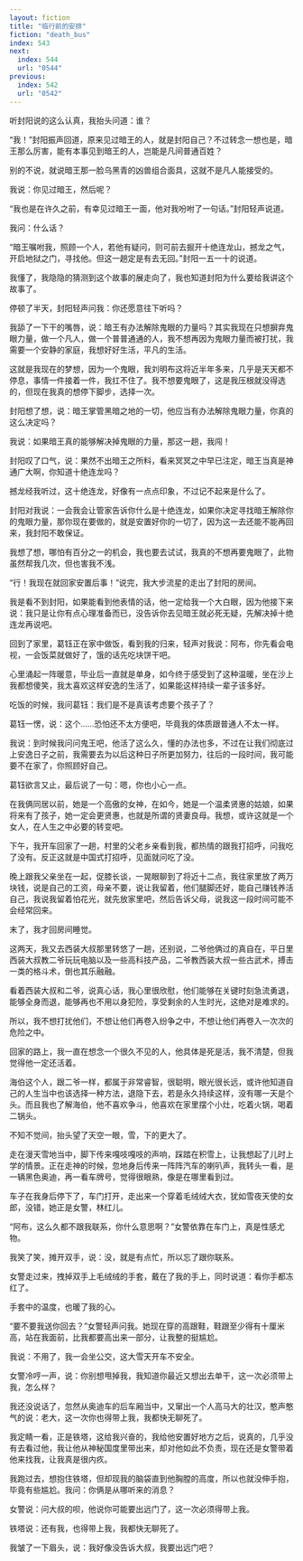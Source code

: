 ```yaml
---
layout: fiction
title: "临行前的安排"
fiction: "death_bus"
index: 543
next:
  index: 544
  url: "0544"
previous:
  index: 542
  url: "0542"
---
```

听封阳说的这么认真，我抬头问道：谁？

“我！”封阳振声回道，原来见过暗王的人，就是封阳自己？不过转念一想也是，暗王那么厉害，能有本事见到暗王的人，岂能是凡间普通百姓？

别的不说，就说暗王那一脸乌黑青的凶兽组合面具，这就不是凡人能接受的。

我说：你见过暗王，然后呢？

“我也是在许久之前，有幸见过暗王一面，他对我吩咐了一句话。”封阳轻声说道。

我问：什么话？

“暗王嘱咐我，照顾一个人，若他有疑问，则可前去掘开十绝连龙山，撼龙之气，开启地狱之门，寻找他。但这一趟定是有去无回。”封阳一五一十的说道。

我懂了，我隐隐的猜测到这个故事的展走向了，我也知道封阳为什么要给我讲这个故事了。

停顿了半天，封阳轻声问我：你还愿意往下听吗？

我舔了一下干的嘴唇，说：暗王有办法解除鬼眼的力量吗？其实我现在只想摒弃鬼眼力量，做一个凡人，做一个普普通通的人，我不想再因为鬼眼力量而被打扰，我需要一个安静的家庭，我想好好生活，平凡的生活。

这就是我现在的梦想，因为一个鬼眼，我刘明布这将近半年多来，几乎是天天都不停息，事情一件接着一件，我扛不住了。我不想要鬼眼了，这是我压根就没得选的，但现在我真的想停下脚步，选择一次。

封阳想了想，说：暗王掌管黑暗之地的一切，他应当有办法解除鬼眼力量，你真的这么决定吗？

我说：如果暗王真的能够解决掉鬼眼的力量，那这一趟，我闯！

封阳叹了口气，说：果然不出暗王之所料，看来冥冥之中早已注定，暗王当真是神通广大啊，你知道十绝连龙吗？

撼龙经我听过，这十绝连龙，好像有一点点印象，不过记不起来是什么了。

封阳对我说：一会我会让管家告诉你什么是十绝连龙，如果你决定寻找暗王解除你的鬼眼力量，那你现在要做的，就是安置好你的一切了，因为这一去还能不能再回来，我封阳不敢保证。

我想了想，哪怕有百分之一的机会，我也要去试试，我真的不想再要鬼眼了，此物虽然帮我几次，但也害我不浅。

“行！我现在就回家安置后事！”说完，我大步流星的走出了封阳的房间。

我是看不到封阳，如果能看到他表情的话，他一定给我一个大白眼，因为他接下来说：我只是让你有点心理准备而已，没告诉你去见暗王就必死无疑，先解决掉十绝连龙再说吧。

回到了家里，葛钰正在家中做饭，看到我的归来，轻声对我说：阿布，你先看会电视，一会饭菜就做好了，饿的话先吃块饼干吧。

心里涌起一阵暖意，毕业后一直就是单身，如今终于感受到了这种温暖，坐在沙上我都想傻笑，我太喜欢这样安逸的生活了，如果能这样持续一辈子该多好。

吃饭的时候，我问葛钰：我们是不是真该考虑要个孩子了？

葛钰一愣，说：这个……恐怕还不太方便吧，毕竟我的体质跟普通人不太一样。

我说：到时候我问问鬼王吧，他活了这么久，懂的办法也多，不过在让我们彻底过上安逸日子之前，我需要去为以后这种日子所更加努力，往后的一段时间，我可能要不在家了，你照顾好自己。

葛钰欲言又止，最后说了一句：嗯，你也小心一点。

在我俩同居以前，她是一个高傲的女神，在如今，她是一个温柔贤惠的姑娘，如果将来有了孩子，她一定会更贤惠，也就是所谓的贤妻良母。我想，或许这就是一个女人，在人生之中必要的转变吧。

下午，我开车回家了一趟，村里的父老乡亲看到我，都热情的跟我打招呼，问我吃了没有。反正这就是中国式打招呼，见面就问吃了没。

晚上跟我父亲坐在一起，促膝长谈，一晃眼聊到了将近十二点，我往家里放了两万块钱，说是自己的工资，母亲不要，说让我留着，他们腿脚还好，能自己赚钱养活自己，我说我留着怕花光，就先放家里吧，然后告诉父母，说我这一段时间可能不会经常回来。

末了，我才回房间睡觉。

这两天，我又去西装大叔那里转悠了一趟，还别说，二爷他俩过的真自在，平日里西装大叔教二爷玩玩电脑以及一些高科技产品，二爷教西装大叔一些古武术，搏击一类的格斗术，倒也其乐融融。

看着西装大叔和二爷，说真心话，我心里很欣慰，他们能够在关键时刻急流勇退，能够全身而退，能够再也不用以身犯险，享受剩余的人生时光，这绝对是难求的。

所以，我不想打扰他们，不想让他们再卷入纷争之中，不想让他们再卷入一次次的危险之中。

回家的路上，我一直在想念一个很久不见的人，他具体是死是活，我不清楚，但我觉得他一定还活着。

海伯这个人，跟二爷一样，都属于非常睿智，很聪明，眼光很长远，或许他知道自己的人生当中也该选择一种方法，退隐下去，若是永久持续这样，没有哪一天是个头。而且我也了解海伯，他不喜欢争斗，他喜欢在家里摆个小灶，吃着火锅，喝着二锅头。

不知不觉间，抬头望了天空一眼，雪，下的更大了。

走在漫天雪地当中，脚下传来嘎吱嘎吱的声响，踩踏在积雪上，让我想起了儿时上学的情景。正在走神的时候，忽地身后传来一阵阵汽车的喇叭声，我转头一看，是一辆黑色奥迪，再一看车牌号，觉得很眼熟，像是在哪里看到过。

车子在我身后停下了，车门打开，走出来一个穿着毛绒绒大衣，犹如雪夜天使的女郎，没错，她正是女警，林红儿。

“阿布，这么久都不跟我联系，你什么意思啊？”女警依靠在车门上，真是性感尤物。

我笑了笑，摊开双手，说：没，就是有点忙，所以忘了跟你联系。

女警走过来，拽掉双手上毛绒绒的手套，戴在了我的手上，同时说道：看你手都冻红了。

手套中的温度，也暖了我的心。

“要不要我送你回去？”女警轻声问我。她现在穿的高跟鞋，鞋跟至少得有十厘米高，站在我面前，比我都要高出来一部分，让我整的挺尴尬。

我说：不用了，我一会坐公交，这大雪天开车不安全。

女警冷哼一声，说：你别想甩掉我，我知道你最近又想出去单干，这一次必须带上我，怎么样？

我还没说话了，忽然从奥迪车的后车厢当中，又窜出一个人高马大的壮汉，憨声憨气的说：老大，这一次你也得带上我，我都快无聊死了。

我定睛一看，正是铁塔，这给我兴奋的，我给他安置好地方之后，说真的，几乎没有去看过他，我让他从神秘国度里带出来，却对他如此不负责，现在还是女警带着他来找我，让我真是很内疚。

我跑过去，想抱住铁塔，但却现我的脑袋直到他胸膛的高度，所以也就没伸手抱，毕竟有些尴尬。我问：你俩是从哪听来的消息？

女警说：问大叔的呗，他说你可能要出远门了，这一次必须得带上我。

铁塔说：还有我，也得带上我，我都快无聊死了。

我皱了一下眉头，说：我好像没告诉大叔，我要出远门吧？